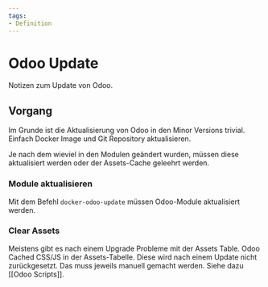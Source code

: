 ```yaml
---
tags:
- Definition
---
```

# Odoo Update

Notizen zum Update von Odoo.

## Vorgang

Im Grunde ist die Aktualisierung von Odoo in den Minor Versions trivial. Einfach Docker Image und Git Repository aktualisieren.

Je nach dem wieviel in den Modulen geändert wurden, müssen diese aktualisiert werden oder der Assets-Cache geleehrt werden.

### Module aktualisieren

Mit dem Befehl `docker-odoo-update` müssen Odoo-Module aktualisiert werden.

### Clear Assets

Meistens gibt es nach einem Upgrade Probleme mit der Assets Table. Odoo Cached CSS/JS in der Assets-Tabelle. Diese wird nach einem Update nicht zurückgesetzt. Das muss jeweils manuell gemacht werden. Siehe dazu [[Odoo Scripts]].
